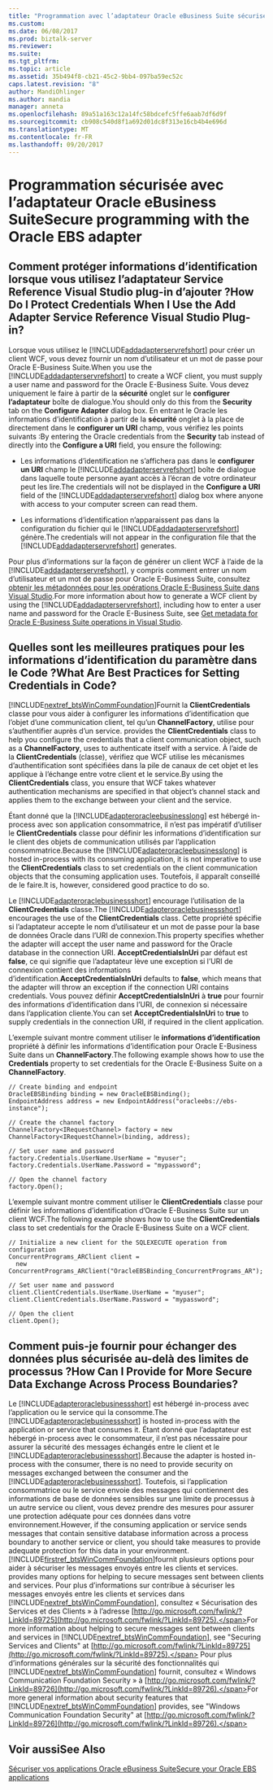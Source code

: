 ```yaml
---
title: "Programmation avec l’adaptateur Oracle eBusiness Suite sécurisée | Documents Microsoft"
ms.custom: 
ms.date: 06/08/2017
ms.prod: biztalk-server
ms.reviewer: 
ms.suite: 
ms.tgt_pltfrm: 
ms.topic: article
ms.assetid: 35b494f8-cb21-45c2-9bb4-097ba59ec52c
caps.latest.revision: "8"
author: MandiOhlinger
ms.author: mandia
manager: anneta
ms.openlocfilehash: 89a51a163c12a14fc58bdcefc5ffe6aab7df6d9f
ms.sourcegitcommit: cb908c540d8f1a692d01dc8f313e16cb4b4e696d
ms.translationtype: MT
ms.contentlocale: fr-FR
ms.lasthandoff: 09/20/2017
---
```

# <a name="secure-programming-with-the-oracle-ebs-adapter"></a><span data-ttu-id="ee818-102">Programmation sécurisée avec l’adaptateur Oracle eBusiness Suite</span><span class="sxs-lookup"><span data-stu-id="ee818-102">Secure programming with the Oracle EBS adapter</span></span>
## <a name="how-do-i-protect-credentials-when-i-use-the-add-adapter-service-reference-visual-studio-plug-in"></a><span data-ttu-id="ee818-103">Comment protéger informations d’identification lorsque vous utilisez l’adaptateur Service Reference Visual Studio plug-in d’ajouter ?</span><span class="sxs-lookup"><span data-stu-id="ee818-103">How Do I Protect Credentials When I Use the Add Adapter Service Reference Visual Studio Plug-in?</span></span>  
 <span data-ttu-id="ee818-104">Lorsque vous utilisez le [!INCLUDE[addadapterservrefshort](../../includes/addadapterservrefshort-md.md)] pour créer un client WCF, vous devez fournir un nom d’utilisateur et un mot de passe pour Oracle E-Business Suite.</span><span class="sxs-lookup"><span data-stu-id="ee818-104">When you use the [!INCLUDE[addadapterservrefshort](../../includes/addadapterservrefshort-md.md)] to create a WCF client, you must supply a user name and password for the Oracle E-Business Suite.</span></span> <span data-ttu-id="ee818-105">Vous devez uniquement le faire à partir de la **sécurité** onglet sur le **configurer l’adaptateur** boîte de dialogue.</span><span class="sxs-lookup"><span data-stu-id="ee818-105">You should only do this from the **Security** tab on the **Configure Adapter** dialog box.</span></span> <span data-ttu-id="ee818-106">En entrant le Oracle les informations d’identification à partir de la **sécurité** onglet à la place de directement dans le **configurer un URI** champ, vous vérifiez les points suivants :</span><span class="sxs-lookup"><span data-stu-id="ee818-106">By entering the Oracle credentials from the **Security** tab instead of directly into the **Configure a URI** field, you ensure the following:</span></span>  
  
-   <span data-ttu-id="ee818-107">Les informations d’identification ne s’affichera pas dans le **configurer un URI** champ le [!INCLUDE[addadapterservrefshort](../../includes/addadapterservrefshort-md.md)] boîte de dialogue dans laquelle toute personne ayant accès à l’écran de votre ordinateur peut les lire.</span><span class="sxs-lookup"><span data-stu-id="ee818-107">The credentials will not be displayed in the **Configure a URI** field of the [!INCLUDE[addadapterservrefshort](../../includes/addadapterservrefshort-md.md)] dialog box where anyone with access to your computer screen can read them.</span></span>  
  
-   <span data-ttu-id="ee818-108">Les informations d’identification n’apparaissent pas dans la configuration du fichier qui le [!INCLUDE[addadapterservrefshort](../../includes/addadapterservrefshort-md.md)] génère.</span><span class="sxs-lookup"><span data-stu-id="ee818-108">The credentials will not appear in the configuration file that the [!INCLUDE[addadapterservrefshort](../../includes/addadapterservrefshort-md.md)] generates.</span></span>  
  
 <span data-ttu-id="ee818-109">Pour plus d’informations sur la façon de générer un client WCF à l’aide de la [!INCLUDE[addadapterservrefshort](../../includes/addadapterservrefshort-md.md)], y compris comment entrer un nom d’utilisateur et un mot de passe pour Oracle E-Business Suite, consultez [obtenir les métadonnées pour les opérations Oracle E-Business Suite dans Visual Studio](../../adapters-and-accelerators/adapter-oracle-ebs/get-metadata-for-oracle-e-business-suite-operations-in-visual-studio.md).</span><span class="sxs-lookup"><span data-stu-id="ee818-109">For more information about how to generate a WCF client by using the [!INCLUDE[addadapterservrefshort](../../includes/addadapterservrefshort-md.md)], including how to enter a user name and password for the Oracle E-Business Suite, see [Get metadata for Oracle E-Business Suite operations in Visual Studio](../../adapters-and-accelerators/adapter-oracle-ebs/get-metadata-for-oracle-e-business-suite-operations-in-visual-studio.md).</span></span>  
  
## <a name="what-are-best-practices-for-setting-credentials-in-code"></a><span data-ttu-id="ee818-110">Quelles sont les meilleures pratiques pour les informations d’identification du paramètre dans le Code ?</span><span class="sxs-lookup"><span data-stu-id="ee818-110">What Are Best Practices for Setting Credentials in Code?</span></span>  
 [!INCLUDE[nextref_btsWinCommFoundation](../../includes/nextref-btswincommfoundation-md.md)]<span data-ttu-id="ee818-111">Fournit la **ClientCredentials** classe pour vous aider à configurer les informations d’identification que l’objet d’une communication client, tel qu’un **ChannelFactory**, utilise pour s’authentifier auprès d’un service.</span><span class="sxs-lookup"><span data-stu-id="ee818-111"> provides the **ClientCredentials** class to help you configure the credentials that a client communication object, such as a **ChannelFactory**, uses to authenticate itself with a service.</span></span> <span data-ttu-id="ee818-112">À l’aide de la **ClientCredentials** (classe), vérifiez que WCF utilise les mécanismes d’authentification sont spécifiées dans la pile de canaux de cet objet et les applique à l’échange entre votre client et le service.</span><span class="sxs-lookup"><span data-stu-id="ee818-112">By using the **ClientCredentials** class, you ensure that WCF takes whatever authentication mechanisms are specified in that object’s channel stack and applies them to the exchange between your client and the service.</span></span>  
  
 <span data-ttu-id="ee818-113">Étant donné que la [!INCLUDE[adapteroracleebusinesslong](../../includes/adapteroracleebusinesslong-md.md)] est hébergé in-process avec son application consommatrice, il n’est pas impératif d’utiliser le **ClientCredentials** classe pour définir les informations d’identification sur le client des objets de communication utilisés par l’application consommatrice.</span><span class="sxs-lookup"><span data-stu-id="ee818-113">Because the [!INCLUDE[adapteroracleebusinesslong](../../includes/adapteroracleebusinesslong-md.md)] is hosted in-process with its consuming application, it is not imperative to use the **ClientCredentials** class to set credentials on the client communication objects that the consuming application uses.</span></span> <span data-ttu-id="ee818-114">Toutefois, il apparaît conseillé de le faire.</span><span class="sxs-lookup"><span data-stu-id="ee818-114">It is, however, considered good practice to do so.</span></span>  
  
 <span data-ttu-id="ee818-115">Le [!INCLUDE[adapteroraclebusinessshort](../../includes/adapteroraclebusinessshort-md.md)] encourage l’utilisation de la **ClientCredentials** classe.</span><span class="sxs-lookup"><span data-stu-id="ee818-115">The [!INCLUDE[adapteroraclebusinessshort](../../includes/adapteroraclebusinessshort-md.md)] encourages the use of the **ClientCredentials** class.</span></span> <span data-ttu-id="ee818-116">Cette propriété spécifie si l’adaptateur accepte le nom d’utilisateur et un mot de passe pour la base de données Oracle dans l’URI de connexion.</span><span class="sxs-lookup"><span data-stu-id="ee818-116">This property specifies whether the adapter will accept the user name and password for the Oracle database in the connection URI.</span></span> <span data-ttu-id="ee818-117">**AcceptCredentialsInUri** par défaut est **false**, ce qui signifie que l’adaptateur lève une exception si l’URI de connexion contient des informations d’identification.</span><span class="sxs-lookup"><span data-stu-id="ee818-117">**AcceptCredentialsInUri** defaults to **false**, which means that the adapter will throw an exception if the connection URI contains credentials.</span></span> <span data-ttu-id="ee818-118">Vous pouvez définir **AcceptCredentialsInUri** à **true** pour fournir des informations d’identification dans l’URI, de connexion si nécessaire dans l’application cliente.</span><span class="sxs-lookup"><span data-stu-id="ee818-118">You can set **AcceptCredentialsInUri** to **true** to supply credentials in the connection URI, if required in the client application.</span></span>  
  
 <span data-ttu-id="ee818-119">L’exemple suivant montre comment utiliser le **informations d’identification** propriété à définir les informations d’identification pour Oracle E-Business Suite dans un **ChannelFactory**.</span><span class="sxs-lookup"><span data-stu-id="ee818-119">The following example shows how to use the **Credentials** property to set credentials for the Oracle E-Business Suite on a **ChannelFactory**.</span></span>  
  
```  
// Create binding and endpoint  
OracleEBSBinding binding = new OracleEBSBinding();  
EndpointAddress address = new EndpointAddress("oracleebs://ebs-instance");  
  
// Create the channel factory   
ChannelFactory<IRequestChannel> factory = new ChannelFactory<IRequestChannel>(binding, address);  
  
// Set user name and password  
factory.Credentials.UserName.UserName = "myuser";  
factory.Credentials.UserName.Password = "mypassword";  
  
// Open the channel factory  
factory.Open();  
```  
  
 <span data-ttu-id="ee818-120">L’exemple suivant montre comment utiliser le **ClientCredentials** classe pour définir les informations d’identification d’Oracle E-Business Suite sur un client WCF.</span><span class="sxs-lookup"><span data-stu-id="ee818-120">The following example shows how to use the **ClientCredentials** class to set credentials for the Oracle E-Business Suite on a WCF client.</span></span>  
  
```  
// Initialize a new client for the SQLEXECUTE operation from configuration   
ConcurrentPrograms_ARClient client =   
  new ConcurrentPrograms_ARClient("OracleEBSBinding_ConcurrentPrograms_AR");  
  
// Set user name and password  
client.ClientCredentials.UserName.UserName = "myuser";  
client.ClientCredentials.UserName.Password = "mypassword";  
  
// Open the client  
client.Open();  
```  
  
## <a name="how-can-i-provide-for-more-secure-data-exchange-across-process-boundaries"></a><span data-ttu-id="ee818-121">Comment puis-je fournir pour échanger des données plus sécurisée au-delà des limites de processus ?</span><span class="sxs-lookup"><span data-stu-id="ee818-121">How Can I Provide for More Secure Data Exchange Across Process Boundaries?</span></span>  
 <span data-ttu-id="ee818-122">Le [!INCLUDE[adapteroraclebusinessshort](../../includes/adapteroraclebusinessshort-md.md)] est hébergé in-process avec l’application ou le service qui la consomme.</span><span class="sxs-lookup"><span data-stu-id="ee818-122">The [!INCLUDE[adapteroraclebusinessshort](../../includes/adapteroraclebusinessshort-md.md)] is hosted in-process with the application or service that consumes it.</span></span> <span data-ttu-id="ee818-123">Étant donné que l’adaptateur est hébergé in-process avec le consommateur, il n’est pas nécessaire pour assurer la sécurité des messages échangés entre le client et le [!INCLUDE[adapteroraclebusinessshort](../../includes/adapteroraclebusinessshort-md.md)].</span><span class="sxs-lookup"><span data-stu-id="ee818-123">Because the adapter is hosted in-process with the consumer, there is no need to provide security on messages exchanged between the consumer and the [!INCLUDE[adapteroraclebusinessshort](../../includes/adapteroraclebusinessshort-md.md)].</span></span> <span data-ttu-id="ee818-124">Toutefois, si l’application consommatrice ou le service envoie des messages qui contiennent des informations de base de données sensibles sur une limite de processus à un autre service ou client, vous devez prendre des mesures pour assurer une protection adéquate pour ces données dans votre environnement.</span><span class="sxs-lookup"><span data-stu-id="ee818-124">However, if the consuming application or service sends messages that contain sensitive database information across a process boundary to another service or client, you should take measures to provide adequate protection for this data in your environment.</span></span> [!INCLUDE[firstref_btsWinCommFoundation](../../includes/firstref-btswincommfoundation-md.md)]<span data-ttu-id="ee818-125">fournit plusieurs options pour aider à sécuriser les messages envoyés entre les clients et services.</span><span class="sxs-lookup"><span data-stu-id="ee818-125"> provides many options for helping to secure messages sent between clients and services.</span></span> <span data-ttu-id="ee818-126">Pour plus d’informations sur contribue à sécuriser les messages envoyés entre les clients et services dans [!INCLUDE[nextref_btsWinCommFoundation](../../includes/nextref-btswincommfoundation-md.md)], consultez « Sécurisation des Services et des Clients » à l’adresse [http://go.microsoft.com/fwlink/?LinkId=89725](http://go.microsoft.com/fwlink/?LinkId=89725).</span><span class="sxs-lookup"><span data-stu-id="ee818-126">For more information about helping to secure messages sent between clients and services in [!INCLUDE[nextref_btsWinCommFoundation](../../includes/nextref-btswincommfoundation-md.md)], see "Securing Services and Clients" at [http://go.microsoft.com/fwlink/?LinkId=89725](http://go.microsoft.com/fwlink/?LinkId=89725).</span></span> <span data-ttu-id="ee818-127">Pour plus d’informations générales sur la sécurité des fonctionnalités qui [!INCLUDE[nextref_btsWinCommFoundation](../../includes/nextref-btswincommfoundation-md.md)] fournit, consultez « Windows Communication Foundation Security » à [http://go.microsoft.com/fwlink/?LinkId=89726](http://go.microsoft.com/fwlink/?LinkId=89726).</span><span class="sxs-lookup"><span data-stu-id="ee818-127">For more general information about security features that [!INCLUDE[nextref_btsWinCommFoundation](../../includes/nextref-btswincommfoundation-md.md)] provides, see "Windows Communication Foundation Security" at [http://go.microsoft.com/fwlink/?LinkId=89726](http://go.microsoft.com/fwlink/?LinkId=89726).</span></span>  
  
## <a name="see-also"></a><span data-ttu-id="ee818-128">Voir aussi</span><span class="sxs-lookup"><span data-stu-id="ee818-128">See Also</span></span>  
 [<span data-ttu-id="ee818-129">Sécuriser vos applications Oracle eBusiness Suite</span><span class="sxs-lookup"><span data-stu-id="ee818-129">Secure your Oracle EBS applications</span></span>](secure-your-oracle-ebs-applications.md)